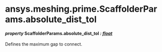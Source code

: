 <a id="ansys-meshing-prime-scaffolderparams-absolute-dist-tol"></a>

# ansys.meshing.prime.ScaffolderParams.absolute_dist_tol

<a id="ansys.meshing.prime.ScaffolderParams.absolute_dist_tol"></a>

#### *property* ScaffolderParams.absolute_dist_tol *: [float](https://docs.python.org/3.11/library/functions.html#float)*

Defines the maximum gap to connect.

<!-- !! processed by numpydoc !! -->
